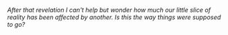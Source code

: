 *After that revelation I can't help but wonder how much our little slice of reality has been affected by another. Is this the way things were supposed to go?*